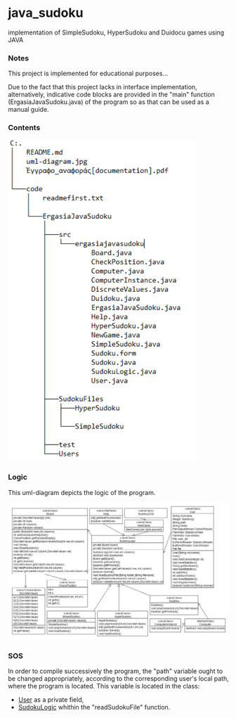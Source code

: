 # java_sudoku
implementation of SimpleSudoku, HyperSudoku and Duidocu games using JAVA 

### Notes

This project is implemented for educational purposes... 

Due to the fact that this project lacks in interface implementation, alternatively, indicative code blocks
are provided in the "main" function (ErgasiaJavaSudoku.java) of the program so as that can be used as a manual guide. 

### Contents
<p align="left">
<img src="contents.PNG" width="430px"/>
</p>

### Logic 
This uml-diagram depicts the logic of the program.

<p align="left">
<img src="uml-diagram.jpg" width="1240px"/>
</p>

### SOS

In order to compile successively the program, the "path" variable ought to be changed appropriately, 
according to the corresponding user's local path, where the program is located.
This variable is located in the class:
- [User](code/ErgasiaJavaSudoku/src/ergasiajavasudoku/User.java) as a private field,
- [SudokuLogic](code/ErgasiaJavaSudoku/src/ergasiajavasudoku/SudokuLogic.java) whithin the "readSudokuFile" function.      
